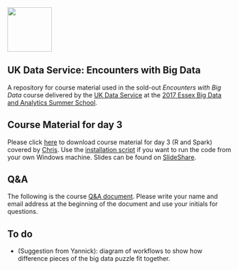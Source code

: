<img src="http://www.esds.ac.uk/images/ukds_symbol.gif" width="100">

## UK Data Service: Encounters with Big Data
A repository for course material used in the sold-out *Encounters with Big Data* course delivered by the [UK Data Service] at the [2017 Essex Big Data and Analytics Summer School]. 

## Course Material for day 3
Please click [here] to download course material for day 3 (R and Spark) covered by [Chris]. Use the [installation script] if you want to run the code from your own Windows machine. Slides can be found on [SlideShare].

## Q&A 
The following is the course [Q&A document]. Please write your name and email address at the beginning of the document and use your initials for questions.

[2017 Essex Big Data and Analytics Summer School]: https://www1.essex.ac.uk/iads/documents/2017-programme.pdf#page=9
[UK Data Service]: https://www.ukdataservice.ac.uk/
[here]: https://my.pcloud.com/publink/show?code=kZO6gcZXhd4KLltVeJ6hHkIn1Mo6LT1kzC7
[Q&A document]: https://docs.google.com/document/d/1qk2VpcBSdsCKbeLBdolhQiuyr2P-ru_XtetRyBLQCFU/edit?usp=sharing
[Chris]: mailto:chris.park@protonmail.com
[installation script]: https://github.com/ukdataservice/bdas2017/blob/master/scripts/install.R
[SlideShare]: https://www.slideshare.net/chrisdotpark/computing-with-big-data-in-r-and-spark

## To do
- (Suggestion from Yannick): diagram of workflows to show how difference pieces of the big data puzzle fit together.

